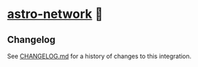 # [astro-network] 🚠

[astro-network]: https://NPMJS.Org/astro-network

## Changelog

See [CHANGELOG.md](CHANGELOG.md) for a history of changes to this integration.
